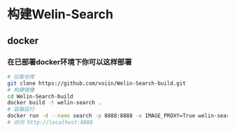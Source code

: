 # 构建Welin-Search
## docker
### 在已部署docker环境下你可以这样部署
```bash
# 拉取仓库
git clone https://github.com/voiin/Welin-Search-build.git
# 构建镜像
cd Welin-Search-build
docker build -t welin-search .
# 容器运行
docker run -d --name search -p 8888:8888 -e IMAGE_PROXY=True welin-search
# 访问 http://localhost:8888
```
